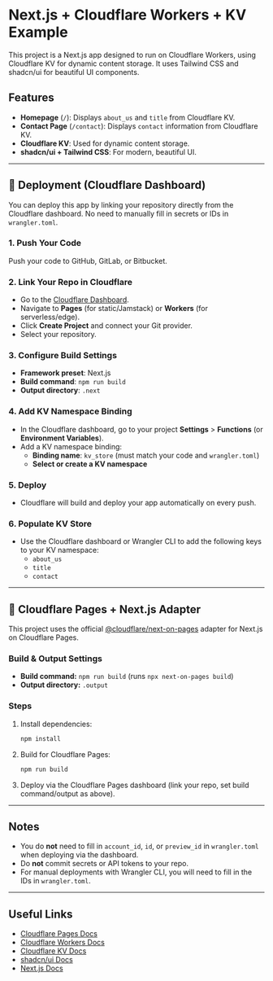 # Next.js + Cloudflare Workers + KV Example

This project is a Next.js app designed to run on Cloudflare Workers, using Cloudflare KV for dynamic content storage. It uses Tailwind CSS and shadcn/ui for beautiful UI components.

## Features
- **Homepage** (`/`): Displays `about_us` and `title` from Cloudflare KV.
- **Contact Page** (`/contact`): Displays `contact` information from Cloudflare KV.
- **Cloudflare KV**: Used for dynamic content storage.
- **shadcn/ui + Tailwind CSS**: For modern, beautiful UI.

---

## 🚀 Deployment (Cloudflare Dashboard)

You can deploy this app by linking your repository directly from the Cloudflare dashboard. No need to manually fill in secrets or IDs in `wrangler.toml`.

### 1. Push Your Code
Push your code to GitHub, GitLab, or Bitbucket.

### 2. Link Your Repo in Cloudflare
- Go to the [Cloudflare Dashboard](https://dash.cloudflare.com/).
- Navigate to **Pages** (for static/Jamstack) or **Workers** (for serverless/edge).
- Click **Create Project** and connect your Git provider.
- Select your repository.

### 3. Configure Build Settings
- **Framework preset**: Next.js
- **Build command**: `npm run build`
- **Output directory**: `.next`

### 4. Add KV Namespace Binding
- In the Cloudflare dashboard, go to your project **Settings** > **Functions** (or **Environment Variables**).
- Add a KV namespace binding:
  - **Binding name**: `kv_store` (must match your code and `wrangler.toml`)
  - **Select or create a KV namespace**

### 5. Deploy
- Cloudflare will build and deploy your app automatically on every push.

### 6. Populate KV Store
- Use the Cloudflare dashboard or Wrangler CLI to add the following keys to your KV namespace:
  - `about_us`
  - `title`
  - `contact`

---

## 🚀 Cloudflare Pages + Next.js Adapter

This project uses the official [@cloudflare/next-on-pages](https://developers.cloudflare.com/pages/framework-guides/deploy-a-nextjs-site/) adapter for Next.js on Cloudflare Pages.

### Build & Output Settings
- **Build command:** `npm run build` (runs `npx next-on-pages build`)
- **Output directory:** `.output`

### Steps
1. Install dependencies:
   ```sh
   npm install
   ```
2. Build for Cloudflare Pages:
   ```sh
   npm run build
   ```
3. Deploy via the Cloudflare Pages dashboard (link your repo, set build command/output as above).

---

## Notes
- You do **not** need to fill in `account_id`, `id`, or `preview_id` in `wrangler.toml` when deploying via the dashboard.
- Do **not** commit secrets or API tokens to your repo.
- For manual deployments with Wrangler CLI, you will need to fill in the IDs in `wrangler.toml`.

---

## Useful Links
- [Cloudflare Pages Docs](https://developers.cloudflare.com/pages/)
- [Cloudflare Workers Docs](https://developers.cloudflare.com/workers/)
- [Cloudflare KV Docs](https://developers.cloudflare.com/kv/)
- [shadcn/ui Docs](https://ui.shadcn.com/)
- [Next.js Docs](https://nextjs.org/docs)
